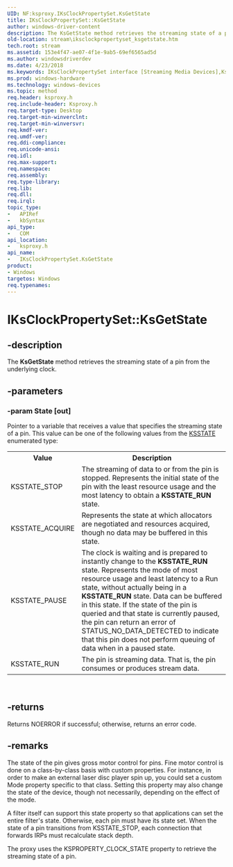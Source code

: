 ```yaml
---
UID: NF:ksproxy.IKsClockPropertySet.KsGetState
title: IKsClockPropertySet::KsGetState
author: windows-driver-content
description: The KsGetState method retrieves the streaming state of a pin from the underlying clock.
old-location: stream\iksclockpropertyset_ksgetstate.htm
tech.root: stream
ms.assetid: 153e4f47-ae07-4f1e-9ab5-69ef6565ad5d
ms.author: windowsdriverdev
ms.date: 4/23/2018
ms.keywords: IKsClockPropertySet interface [Streaming Media Devices],KsGetState method, IKsClockPropertySet.KsGetState, IKsClockPropertySet::KsGetState, KsGetState, KsGetState method [Streaming Media Devices], KsGetState method [Streaming Media Devices],IKsClockPropertySet interface, ksproxy/IKsClockPropertySet::KsGetState, ksproxy_d14aea61-913f-44f9-8fc0-08d31b9e8e50.xml, stream.iksclockpropertyset_ksgetstate
ms.prod: windows-hardware
ms.technology: windows-devices
ms.topic: method
req.header: ksproxy.h
req.include-header: Ksproxy.h
req.target-type: Desktop
req.target-min-winverclnt: 
req.target-min-winversvr: 
req.kmdf-ver: 
req.umdf-ver: 
req.ddi-compliance: 
req.unicode-ansi: 
req.idl: 
req.max-support: 
req.namespace: 
req.assembly: 
req.type-library: 
req.lib: 
req.dll: 
req.irql: 
topic_type:
-	APIRef
-	kbSyntax
api_type:
-	COM
api_location:
-	ksproxy.h
api_name:
-	IKsClockPropertySet.KsGetState
product:
- Windows
targetos: Windows
req.typenames: 
---
```


# IKsClockPropertySet::KsGetState


## -description


The <b>KsGetState</b> method retrieves the streaming state of a pin from the underlying clock.


## -parameters




### -param State [out]

Pointer to a variable that receives a value that specifies the streaming state of a pin. This value can be one of the following values from the <a href="https://msdn.microsoft.com/library/windows/hardware/ff566856">KSSTATE</a> enumerated type:

<table>
<tr>
<th>Value</th>
<th>Description</th>
</tr>
<tr>
<td>
KSSTATE_STOP

</td>
<td>
The streaming of data to or from the pin is stopped. Represents the initial state of the pin with the least resource usage and the most latency to obtain a <b>KSSTATE_RUN</b> state. 

</td>
</tr>
<tr>
<td>
KSSTATE_ACQUIRE

</td>
<td>
Represents the state at which allocators are negotiated and resources acquired, though no data may be buffered in this state.

</td>
</tr>
<tr>
<td>
KSSTATE_PAUSE

</td>
<td>
The clock is waiting and is prepared to instantly change to the <b>KSSTATE_RUN</b> state. Represents the mode of most resource usage and least latency to a Run state, without actually being in a <b>KSSTATE_RUN</b> state. Data can be buffered in this state. If the state of the pin is queried and that state is currently paused, the pin can return an error of STATUS_NO_DATA_DETECTED to indicate that this pin does not perform queuing of data when in a paused state.

</td>
</tr>
<tr>
<td>
KSSTATE_RUN

</td>
<td>
The pin is streaming data. That is, the pin consumes or produces stream data.

</td>
</tr>
</table>
 


## -returns



Returns NOERROR if successful; otherwise, returns an error code.




## -remarks



The state of the pin gives gross motor control for pins. Fine motor control is done on a class-by-class basis with custom properties. For instance, in order to make an external laser disc player spin up, you could set a custom Mode property specific to that class. Setting this property may also change the state of the device, though not necessarily, depending on the effect of the mode.

A filter itself can support this state property so that applications can set the entire filter's state. Otherwise, each pin must have its state set. When the state of a pin transitions from KSSTATE_STOP, each connection that forwards IRPs must recalculate stack depth.

The proxy uses the KSPROPERTY_CLOCK_STATE property to retrieve the streaming state of a pin. 



